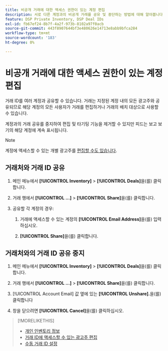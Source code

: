```yaml
---
title: 비공개 거래에 대한 액세스 권한이 있는 계정 편집
description: 서로 다른 계정과의 비공개 거래를 공유 및 중단하는 방법에 대해 알아봅니다.
feature: DSP Private Inventory, DSP Deal IDs
exl-id: fb67ef24-8b7f-4a2f-973b-8102a97f0acb
source-git-commit: 443f8907644bf3e480626e14713e8abb9bfca284
workflow-type: tm+mt
source-wordcount: '183'
ht-degree: 0%

---
```


# 비공개 거래에 대한 액세스 권한이 있는 계정 편집

거래 ID를 여러 계정과 공유할 수 있습니다. 거래는 지정된 계정 내의 모든 광고주와 공유되므로 해당 계정의 모든 사용자가 거래를 편집하거나 거래의 배치 대상으로 사용할 수 있습니다.

계정과의 거래 공유를 중지하여 편집 및 타기팅 기능을 제거할 수 있지만 피드는 보고 보기의 해당 계정에 계속 표시됩니다.

>[!NOTE]
>
> 계정에 액세스할 수 있는 개별 광고주를 [편집할 수도 있습니다](deal-id-edit-advertisers.md).

## 거래처와 거래 ID 공유

1. 메인 메뉴에서 **[!UICONTROL Inventory]** > **[!UICONTROL Deals]**&#x200B;을(를) 클릭합니다.

1. 거래 행에서 **[!UICONTROL ...]** > **[!UICONTROL Share]**&#x200B;을(를) 클릭합니다.

1. 공유할 각 계정의 경우:

   1. 거래에 액세스할 수 있는 계정의 **[!UICONTROL Email Address]**&#x200B;을(를) 입력하십시오.

   1. **[!UICONTROL Share]**&#x200B;을(를) 클릭합니다.

## 거래처와의 거래 ID 공유 중지

1. 메인 메뉴에서 **[!UICONTROL Inventory]** > **[!UICONTROL Deals]**&#x200B;을(를) 클릭합니다.

1. 거래 행에서 **[!UICONTROL ...]** > **[!UICONTROL Share]**&#x200B;을(를) 클릭합니다.

1. [!UICONTROL Account Email] 값 옆에 있는 **[!UICONTROL Unshare].**&#x200B;을(를) 클릭합니다

1. 창을 닫으려면 **[!UICONTROL Cancel]**&#x200B;을(를) 클릭하십시오.

>[!MORELIKETHIS]
>
>* [개인 인벤토리 정보](private-inventory-about.md)
>* [거래 ID에 액세스할 수 있는 광고주 편집](/help/dsp/inventory/deal-id-edit-advertisers.md)
>* [수동 거래 ID 설정](deal-id-settings.md)
